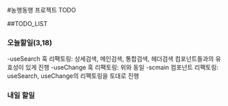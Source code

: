 #농행동행 프로젝트 TODO

##TODO_LIST

### 오늘할일(3,18)

-useSearch 훅 리팩토링: 상세검색, 메인검색, 통합검색, 헤더검색 컴포넌트들과의 유효성이 있게 진행
-useChange 훅 리팩토링: 위와 동일
-scmain 컴포넌트 리팩토링: useSearch, useChange의 리팩토링을 토대로 진행

### 내일 할일
